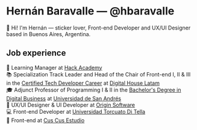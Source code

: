 # Hernán Baravalle — @hbaravalle
👋 Hi! I'm Hernán — sticker lover, Front-end Developer and UX/UI Designer based in Buenos Aires, Argentina.

## Job experience
💪 Learning Manager at [Hack Academy](https://ha.dev)\
📚 Specialization Track Leader and Head of the Chair of Front-end I, II & III in the [Certified Tech Developer Career](https://www.digitalhouse.com/ar/landing/descarga-de-programa-certified-tech-developer) at [Digital House Latam](https://www.digitalhouse.com/)\
🎓 Adjunct Professor of Programming I & II in the [Bachelor's Degree in Digital Business](https://udesa.edu.ar/escuela-de-negocios/licenciatura-en-negocios-digitales) at [Universidad de San Andrés](https://udesa.edu.ar/)\
📝 UX/UI Designer & UI Developer at [Origin Software](https://www.originsw.com/)\
💻 Front-end Developer at [Universidad Torcuato Di Tella](https://www.utdt.edu/)\
🎨 Front-end at [Cus Cus Estudio](http://cuscusdesign.com.ar/)
